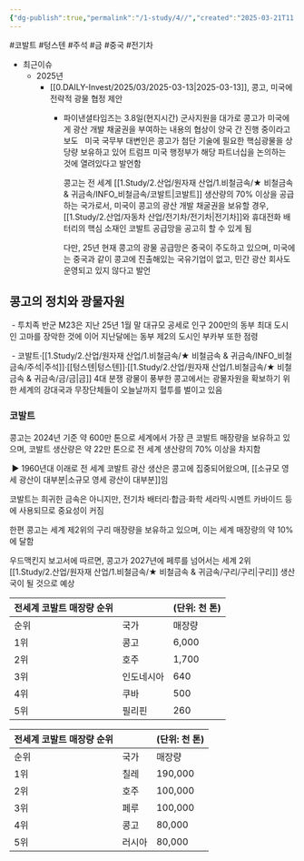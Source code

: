```yaml
---
{"dg-publish":true,"permalink":"/1-study/4//","created":"2025-03-21T11:23:41.857+09:00","updated":"2025-06-26T17:46:14.408+09:00"}
---
```


#코발트 #텅스텐 #주석 #금 #중국 #전기차 


- 최근이슈
	- 2025년
		- [[0.DAILY-Invest/2025/03/2025-03-13\|2025-03-13]], 콩고, 미국에 전략적 광물 협정 제안
			- 파이낸셜타임즈는 3.8일(현지시간) 군사지원을 대가로 콩고가 미국에게 광산 개발 채굴권을 부여하는 내용의 협상이 양국 간 진행 중이라고 보도
			   
			  미국 국무부 대변인은 콩고가 첨단 기술에 필요한 핵심광물을 상당량 보유하고 있어 트럼프 미국 행정부가 해당 파트너십을 논의하는 것에 열려있다고 발언함 
			  
			  콩고는 전 세계 [[1.Study/2.산업/원자재 산업/1.비철금속/★ 비철금속 & 귀금속/INFO_비철금속/코발트\|코발트]] 생산량의 70% 이상을 공급하는 국가로서, 미국이 콩고의 광산 개발 채굴권을 보유할 경우, [[1.Study/2.산업/자동차 산업/전기차/전기차\|전기차]]와 휴대전화 배터리의 핵심 소재인 코발트 공급망을 공고히 할 수 있게 됨
			  
			  다만, 25년 현재 콩고의 광물 공급망은 중국이 주도하고 있으며, 미국에는 중국과 같이 콩고에 진출해있는 국유기업이 없고, 민간 광산 회사도 운영되고 있지 않다고 발언

## 콩고의 정치와 광물자원

 - 투치족 반군 M23은 지난 25년 1월 말 대규모 공세로 인구 200만의 동부 최대 도시인 고마를 장악한 것에 이어 지난달에는 동부 제2의 도시인 부카부 또한 점령 

 - 코발트·[[1.Study/2.산업/원자재 산업/1.비철금속/★ 비철금속 & 귀금속/INFO_비철금속/주석\|주석]]·[[텅스텐\|텅스텐]]·[[1.Study/2.산업/원자재 산업/1.비철금속/★ 비철금속 & 귀금속/금/금\|금]] 4대 분쟁 광물이 풍부한 콩고에서는 광물자원을 확보하기 위한 세계의 강대국과 무장단체들이 오늘날까지 혈투를 벌이고 있음
   
### 코발트

콩고는 2024년 기준 약 600만 톤으로 세계에서 가장 큰 코발트 매장량을 보유하고 있으며, 코발트 생산량은 약 22만 톤으로 전 세계 생산량의 70% 이상을 차지함 

 ▶ 1960년대 이래로 전 세계 코발트 광산 생산은 콩고에 집중되어왔으며, [[소규모 영세 광산이 대부분\|소규모 영세 광산이 대부분]]임 

코발트는 희귀한 금속은 아니지만, 전기차 배터리·합금·화학 세라믹·시멘트 카바이드 등에 사용되므로 중요성이 커짐 

한편 콩고는 세계 제2위의 구리 매장량을 보유하고 있으며, 이는 세계 매장량의 약 10%에 달함 

우드맥킨지 보고서에 따르면, 콩고가 2027년에 페루를 넘어서는 세계 2위 [[1.Study/2.산업/원자재 산업/1.비철금속/★ 비철금속 & 귀금속/구리/구리\|구리]] 생산국이 될 것으로 예상

| 전세계 코발트 매장량 순위 |       | (단위: 천 톤) |
| -------------- | ----- | --------- |
| 순위             | 국가    | 매장량       |
| 1위             | 콩고    | 6,000     |
| 2위             | 호주    | 1,700     |
| 3위             | 인도네시아 | 640       |
| 4위             | 쿠바    | 500       |
| 5위             | 필리핀   | 260       |

| 전세계 코발트 매장량 순위 |     | (단위: 천 톤) |
| -------------- | --- | --------- |
| 순위             | 국가  | 매장량       |
| 1위             | 칠레  | 190,000   |
| 2위             | 호주  | 100,000   |
| 3위             | 페루  | 100,000   |
| 4위             | 콩고  | 80,000    |
| 5위             | 러시아 | 80,000    |
